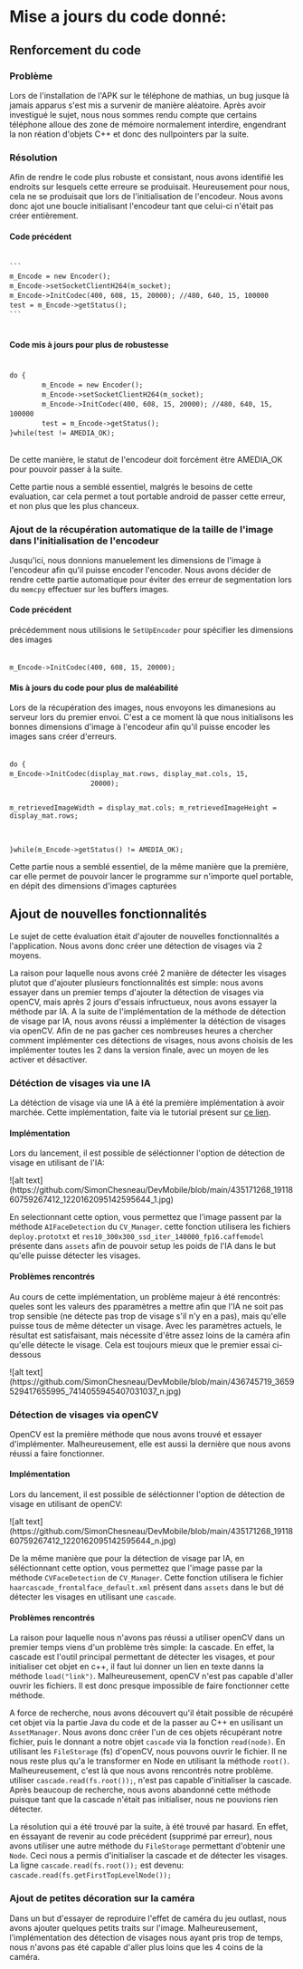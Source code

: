 <h1>Mise a jours du code donné:</h1>
<h2>Renforcement du code</h2>
<h3>Problème</h3>
<p>Lors de l'installation de l'APK sur le téléphone de mathias, un bug jusque là jamais apparus s'est mis a survenir de manière aléatoire. Après avoir investigué le sujet,
        nous nous sommes rendu compte que certains téléphone alloue des zone de mémoire normalement interdire, engendrant la non réation d'objets C++ et donc des nullpointers par la
        suite.</p>
<h3>Résolution</h3>
<p>Afin de rendre le code plus robuste et consistant, nous avons identifié les endroits sur lesquels cette erreure se produisait.
Heureusement pour nous, cela ne se produisait que lors de l'initialisation de l'encodeur. Nous avons donc ajot une boucle initialisant l'encodeur 
tant que celui-ci n'était pas créer entièrement. </p>
<h4>Code précédent</h4>

<code>
```
m_Encode = new Encoder();
m_Encode->setSocketClientH264(m_socket);
m_Encode->InitCodec(400, 608, 15, 20000); //480, 640, 15, 100000
test = m_Encode->getStatus();
```

</code>

<h4>Code mis à jours pour plus de robustesse</h4>
<code>
do {
        m_Encode = new Encoder();
        m_Encode->setSocketClientH264(m_socket);
        m_Encode->InitCodec(400, 608, 15, 20000); //480, 640, 15, 100000
        test = m_Encode->getStatus();
}while(test != AMEDIA_OK);
        
</code>
<p>De cette manière, le statut de l'encodeur doit forcément être AMEDIA_OK pour pouvoir passer à la suite.</p>
<p>Cette partie nous a semblé essentiel, malgrés le besoins de cette evaluation, car cela permet a tout portable android de passer cette erreur, et non plus que les plus chanceux.</p>

<h3>Ajout de la récupération automatique de la taille de l'image dans l'initialisation de l'encodeur</h3>
<p>Jusqu'ici, nous donnions manuelement les dimensions de l'image à l'encodeur afin qu'il puisse encoder l'encoder. Nous avons décider de rendre cette partie automatique
pour éviter des erreur de segmentation lors du <code>memcpy</code> effectuer sur les buffers images. </p>
<h4>Code précédent </h4>
<p>précédemment nous utilisions le <code>SetUpEncoder</code> pour spécifier les dimensions des images</p>
<code>
m_Encode->InitCodec(400, 608, 15, 20000);
</code>
<h4>Mis à jours du code pour plus de maléabilité</h4>
<p>Lors de la récupération des images, nous envoyons les dimanesions au serveur lors du premier envoi.
C'est a ce moment là que nous initialisons les bonnes dimensions d'image à l'encodeur afin qu'il puisse encoder les images sans créer d'erreurs.</p>
<code>
do {
m_Encode->InitCodec(display_mat.rows, display_mat.cols, 15,
                    20000);

m_retrievedImageWidth = display_mat.cols;
m_retrievedImageHeight = display_mat.rows;

}while(m_Encode->getStatus() != AMEDIA_OK);
</code>
<p>Cette partie nous a semblé essentiel, de la même manière que la première, car elle permet de pouvoir lancer le programme sur n'importe quel portable, en dépit des 
dimensions d'images capturées</p>

<h2>Ajout de nouvelles fonctionnalités</h2>
<p>Le sujet de cette évaluation était d'ajouter de nouvelles fonctionnalités a l'application. Nous avons donc créer une détection de visages via 2 moyens.</p>
<p>La raison pour laquelle nous avons créé 2 manière de détecter les visages plutot que d'ajouter plusieurs fonctionnalités est simple: nous avons essayer dans un premier temps d'ajouter
la détection de visages via openCV, mais après 2 jours d'essais infructueux, nous avons essayer la méthode par IA. A la suite de l'implémentation de la méthode de détection de visage par IA,
nous avons réussi a implémenter la détéction de visages via openCV. Afin de ne pas gacher ces nombreuses heures a chercher comment implémenter ces détections de visages, nous avons choisis de 
les implémenter toutes les 2 dans la version finale, avec un moyen de les activer et désactiver.</p>

<h3>Détéction de visages via une IA</h3>
<p>La détéction de visage via une IA à été la première implémentation à avoir marchée. Cette implémentation, faite via le tutorial présent sur <a href="https://medium.com/analytics-vidhya/building-a-face-detector-with-opencv-in-c-8814cd374ea1">ce lien</a>.</p>

<h4>Implémentation</h4>
<p>Lors du lancement, il est possible de séléctionner l'option de détection de visage en utilisant de l'IA:</p>
![alt text](https://github.com/SimonChesneau/DevMobile/blob/main/435171268_1911860759267412_1220162095142595644_1.jpg)
<p>En selectionnant cette option, vous permettez que l'image passent par la méthode <code>AIFaceDetection</code> du <code>CV_Manager</code>.
cette fonction utilisera les fichiers <code>deploy.prototxt</code> et <code>res10_300x300_ssd_iter_140000_fp16.caffemodel</code> présente dans <code>assets</code> afin de pouvoir setup les poids de l'IA dans le but qu'elle puisse détecter les visages.</p>

<h4>Problèmes rencontrés</h4>
<p>Au cours de cette implémentation, un problème majeur à été rencontrés: queles sont les valeurs des pparamètres a mettre afin que l'IA ne soit pas trop sensible (ne détecte pas trop de visage s'il n'y en a pas), mais qu'elle puisse tous de même détecter un visage. Avec les paramètres actuels, le résultat est satisfaisant, mais nécessite d'être assez loins de la caméra afin qu'elle détecte le visage. Cela est toujours mieux que le premier essai ci-dessous</p>
![alt text](https://github.com/SimonChesneau/DevMobile/blob/main/436745719_3659529417655995_7414055945407031037_n.jpg)

<h3>Détection de visages via openCV</h3>
<p>OpenCV est la première méthode que nous avons trouvé et essayer d'implémenter. Malheureusement, elle est aussi la dernière que nous avons réussi a faire fonctionner.</p>
<h4>Implémentation</h4>
<p>Lors du lancement, il est possible de séléctionner l'option de détection de visage en utilisant de openCV:</p>
![alt text](https://github.com/SimonChesneau/DevMobile/blob/main/435171268_1911860759267412_1220162095142595644_n.jpg)
<p>De la même manière que pour la détection de visage par IA, en séléctionnant cette option, vous permettez que l'image passe par la méthode <code>CVFaceDetection</code> de <code>CV_Manager</code>. Cette fonction utilisera le fichier <code>haarcascade_frontalface_default.xml</code> présent dans <code>assets</code> dans le but dé détecter les visages en utilisant une <code>cascade</code>.</p>

<h4>Problèmes rencontrés</h4>
<p>La raison pour laquelle nous n'avons pas réussi a utiliser openCV dans un premier temps viens d'un problème très simple: la cascade. En effet, la cascade est l'outil principal permettant de détecter les visages, et pour initialiser cet objet en c++, il faut lui donner un lien en texte danns la méthode <code>load("link")</code>. Malheureusement, openCV n'est pas capable d'aller ouvrir les fichiers. Il est donc presque impossible de faire fonctionner cette méthode.</p>
<p>A force de recherche, nous avons découvert qu'il était possible de récupéré cet objet via la partie Java du code et de la passer au C++ en usilisant un <code>AssetManager</code>. Nous avons donc créer l'un de ces objets récupérant notre fichier, puis le donnant a notre objet <code>cascade</code> via la fonction <code>read(node)</code>. En utilisant les <code>FileStorage</code> (fs) d'openCV, nous pouvons ouvrir le fichier. Il ne nous reste plus qu'a le transformer en Node en utilisant la méthode <code>root()</code>. Malheureusement, c'est là que nous avons rencontrés notre problème. utiliser <code>cascade.read(fs.root());</code>, n'est pas capable d'initialiser la cascade. Après beaucoup de recherche, nous avons abandonné cette méthode puisque tant que la cascade n'était pas initialiser, nous ne pouvions rien détecter.</p>
<p>La résolution qui a été trouvé par la suite, à été trouvé par hasard. En effet, en éssayant de revenir au code précédent (supprimé par erreur), nous avons utiliser une autre méthode du <code>FileStorage</code> permettant d'obtenir une <code>Node</code>. Ceci nous a permis d'initialiser la cascade et de détecter les visages. La ligne <code>cascade.read(fs.root());</code> est devenu: <code>cascade.read(fs.getFirstTopLevelNode());</code></p>

<h3>Ajout de petites décoration sur la caméra</h3>
<p>Dans un but d'essayer de reproduire l'effet de caméra du jeu outlast, nous avons ajouter quelques petits traits sur l'image. Malheureusement, l'implémentation des détection de visages nous ayant pris trop de temps, nous n'avons pas été capable d'aller plus loins que les 4 coins de la caméra.</p>



